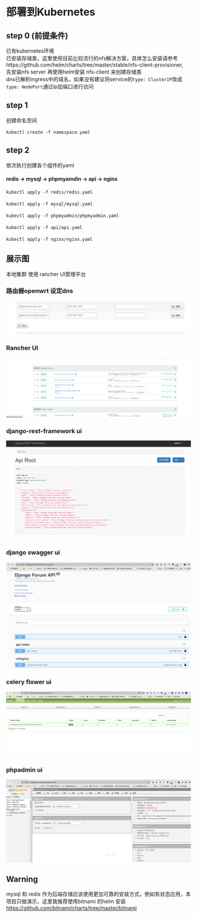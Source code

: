 # 部署到Kubernetes

## step 0 (前提条件)
已有kubernetes环境  
已安装存储类，这里使用目前比较流行的nfs解决方案，具体怎么安装请参考https://github.com/helm/charts/tree/master/stable/nfs-client-provisioner,  
先安装nfs server 再使用helm安装 nfs-client 来创建存储类  
dns已解析ingress中的域名，如果没有建议将service的```type: ClusterIP```改成```type: NodePort```通过ip加端口进行访问



## step 1 

创建命名空间
```
kubectl create -f namespace.yaml
```

## step 2 

依次执行创建各个组件的yaml   

#### redis -> mysql -> phpmyamdin -> api -> nginx

```
kubectl apply -f redis/redis.yaml

kubectl apply -f mysql/mysql.yaml

kubectl apply -f phpmyadmin/phpmyadmin.yaml

kubectl apply -f api/api.yaml

kubectl apply -f nginx/nginx.yaml
```

## 展示图 
本地集群 使用 rancher UI管理平台

### 路由器openwrt 设定dns

![k8s-dns](../images/k8s-dns.png)

### Rancher UI

![k8s-all](../images/k8s-all.png)

### django-rest-framework ui

![k8s-django](../images/k8s-django.png)

### django swagger ui

![k8s-api-swagger](../images/k8s-api-swagger.png)

### celery flower ui

![k8s-flower](../images/k8s-flower.png)

### phpadmin ui

![k8s-flower](../images/k8s-phpamdin.png)


## Warning 

mysql 和 redis 作为后端存储应该使用更加可靠的安装方式，例如有状态应用，本项目只做演示，这里我推荐使用bitnami 的helm 安装  
https://github.com/bitnami/charts/tree/master/bitnami